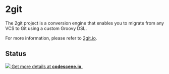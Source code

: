 # 2git

The 2git project is a conversion engine that enables you to migrate from any VCS to Git using a custom Groovy DSL.

For more information, please refer to [2git.io](http://www.2git.io/).

## Status

[![](https://codescene.io/projects/403/status.svg) Get more details at **codescene.io**.](https://codescene.io/projects/403/jobs/latest-successful/results)
